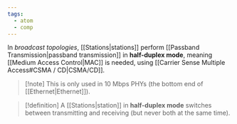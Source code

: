```yaml
---
tags:
  - atom
  - comp
---
```

In *broadcast topologies*, [[Stations|stations]] perform [[Passband Transmission|passband transmission]] in **half-duplex mode**, meaning [[Medium Access Control|MAC]] is needed, using [[Carrier Sense Multiple Access#CSMA / CD|CSMA/CD]].

> [!note] This is only used in $10 \text{ Mbps}$ PHYs (the bottom end of [[Ethernet|Ethernet]]).

> [!definition] A [[Stations|station]] in **half-duplex mode** switches between transmitting and receiving (but never both at the same time).